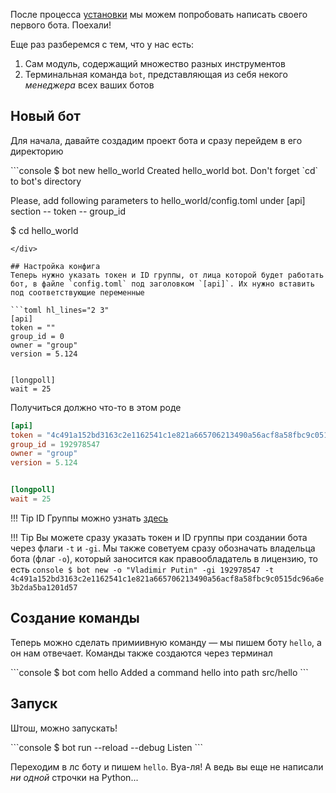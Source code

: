
После процесса [установки](installation.md) мы можем попробовать написать своего первого бота. Поехали!

Еще раз разберемся с тем, что у нас есть:

1. Сам модуль, содержащий множество разных инструментов
1. Терминальная команда `bot`, представляющая из себя некого _менеджера_ всех ваших ботов

## Новый бот
Для начала, давайте создадим проект бота и сразу перейдем в его директорию

<!--
Colorfull output

<div class="termy">
```console
$ bot new hello_world
<span style="color: YellowGreen;">Created <span style="color: Cyan;">hello_world</span> bot. Don't forget `cd` to bot's directory</span>

<span style="color: Yellow;">Please, add following parameters to <span style="color: Cyan;">hello_world/config.toml</span> under <span style="color: Cyan;">[api]</span> section</span>
 -- <span style="color: Red;">token</span>
 -- <span style="color: Red;">group_id</span>

$ cd hello_world
```
</div> -->
<div class="termy">
```console
$ bot new hello_world
Created hello_world bot. Don't forget `cd` to bot's directory

Please, add following parameters to hello_world/config.toml under [api] section
 -- token
 -- group_id

$ cd hello_world
```
</div>

## Настройка конфига
Теперь нужно указать токен и ID группы, от лица которой будет работать бот, в файле `config.toml` под заголовком `[api]`. Их нужно вставить под соответствующие переменные

```toml hl_lines="2 3"
[api]
token = ""
group_id = 0
owner = "group"
version = 5.124


[longpoll]
wait = 25
```

Получиться должно что-то в этом роде

```toml
[api]
token = "4c491a152bd3163c2e1162541c1e821a665706213490a56acf8a58fbc9c0515dc96a6e3b2da5ba1201d57"
group_id = 192978547
owner = "group"
version = 5.124


[longpoll]
wait = 25
```

!!! Tip
    ID Группы можно узнать [здесь](https://regvk.com/id/)

!!! Tip
    Вы можете сразу указать токен и ID группы при создании бота через флаги `-t` и `-gi`. Мы также советуем сразу обозначать владельца бота (флаг `-o`), который заносится как правообладатель в лицензию, то есть
    ```console
    $ bot new -o "Vladimir Putin" -gi 192978547 -t 4c491a152bd3163c2e1162541c1e821a665706213490a56acf8a58fbc9c0515dc96a6e3b2da5ba1201d57
    ```

## Создание команды
Теперь можно сделать примиивную команду — мы пишем боту `hello`, а он нам отвечает. Команды также создаются через терминал
<div class="termy">
```console
$ bot com hello
Added a command hello into path src/hello
```
</div>

## Запуск
Штош, можно запускать!
<div class="termy">
```console
$ bot run --reload --debug
Listen
```
</div>

Переходим в лс боту и пишем `hello`. Вуа-ля! А ведь вы еще не написали _ни одной_ строчки на Python...
